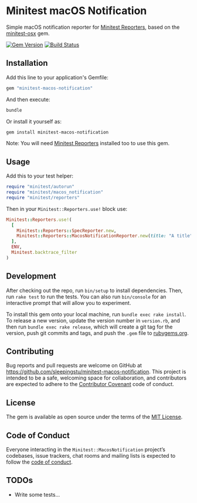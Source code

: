 # Minitest macOS Notification

Simple macOS notification reporter for [Minitest Reporters](https://github.com/kern/minitest-reporters), based on the [minitest-osx](https://github.com/tombell/minitest-osx) gem.

[![Gem Version](https://badge.fury.io/rb/minitest-macos-notification.svg)](http://badge.fury.io/rb/minitest-macos-notification)
[![Build Status](https://travis-ci.org/sleepingstu/minitest-macos-notification.svg?branch=master)](https://travis-ci.org/sleepingstu/minitest-macos-notification)

## Installation

Add this line to your application's Gemfile:

```ruby
gem "minitest-macos-notification"
```

And then execute:

```sh
bundle
```

Or install it yourself as:

```sh
gem install minitest-macos-notification
```

Note: You will need [Minitest Reporters](https://github.com/kern/minitest-reporters) installed too to use this gem.

## Usage

Add this to your test helper:

```ruby
require "minitest/autorun"
require "minitest/macos_notification"
require "minitest/reporters"
```

Then in your `Minitest::Reporters.use!` block use:

```ruby
Minitest::Reporters.use!(
  [
    Minitest::Reporters::SpecReporter.new,
    Minitest::Reporters::MacosNotificationReporter.new(title: "A title")
  ],
  ENV,
  Minitest.backtrace_filter
)
```

## Development

After checking out the repo, run `bin/setup` to install dependencies. Then, run `rake test` to run the tests. You can also run `bin/console` for an interactive prompt that will allow you to experiment.

To install this gem onto your local machine, run `bundle exec rake install`. To release a new version, update the version number in `version.rb`, and then run `bundle exec rake release`, which will create a git tag for the version, push git commits and tags, and push the `.gem` file to [rubygems.org](https://rubygems.org).

## Contributing

Bug reports and pull requests are welcome on GitHub at https://github.com/sleepingstu/minitest-macos-notification. This project is intended to be a safe, welcoming space for collaboration, and contributors are expected to adhere to the [Contributor Covenant](http://contributor-covenant.org) code of conduct.

## License

The gem is available as open source under the terms of the [MIT License](https://opensource.org/licenses/MIT).

## Code of Conduct

Everyone interacting in the `Minitest::MacosNotification` project’s codebases, issue trackers, chat rooms and mailing lists is expected to follow the [code of conduct](https://github.com/sleepingstu/minitest-macos-notification/blob/master/CODE_OF_CONDUCT.md).

## TODOs

* Write some tests...
